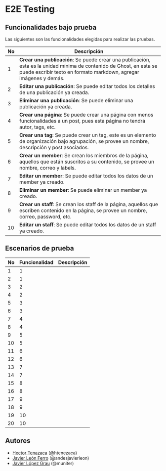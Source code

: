 # E2E Testing


## Funcionalidades bajo prueba

Las siguientes son las funcionalidades elegidas para realizar las pruebas.

| No | Descripción                                                                                                                                                                                |
| -- | ------------------------------------------------------------------------------------------------------------------------------------------------------------------------------------------ |
| 1  | **Crear una publicación**: Se puede crear una publicación, esta es la unidad mínima de contenido de Ghost, en esta se puede escribir texto en formato markdown, agregar imágenes y demás.  |
| 2  | **Editar una publicación**: Se puede editar todos los detalles de una publicación ya creada.                                                                                               |
| 3  | **Eliminar una publicación**: Se puede eliminar una publicación ya creada.                                                                                                                 |
| 4  | **Crear una página**: Se puede crear una página con menos funcionalidades a un post, pues esta página no tendrá autor, tags, etc.                                                          |
| 5  | **Crear una tag**: Se puede crear un tag, este es un elemento de organización bajo agrupación, se provee un nombre, descripción y post asociados.                                          |
| 6  | **Crear un member**: Se crean los miembros de la página, aquellos que están suscritos a su contenido, se provee un nombre, correo y labels.                                                |
| 7  | **Editar un member**: Se puede editar todos los datos de un member ya creado.                                                                                                              |
| 8  | **Eliminar un member**: Se puede eliminar un member ya creado.                                                                                                                             |
| 9  | **Crear un staff**: Se crean los staff de la página, aquellos que escriben contenido en la página, se provee un nombre, correo, password, etc.                                             |
| 10 | **Editar un staff**: Se puede editar todos los datos de un staff ya creado.                                                                                                                |

## Escenarios de prueba


| No | Funcionalidad | Descripción                                                                                                                                                                |
| -- | ------------- | -------------------------------------------------------------------------------------------------------------------------------------------------------------------------- |
| 1  | 1             |                                                                                                                                                                            |
| 2  | 1             |                                                                                                                                                                            |
| 3  | 2             |                                                                                                                                                                            |
| 4  | 2             |                                                                                                                                                                            |
| 5  | 3             |                                                                                                                                                                            |
| 6  | 3             |                                                                                                                                                                            |
| 7  | 4             |                                                                                                                                                                            |
| 8  | 4             |                                                                                                                                                                            |
| 9  | 5             |                                                                                                                                                                            |
| 10 | 5             |                                                                                                                                                                            |
| 11 | 6             |                                                                                                                                                                            |
| 12 | 6             |                                                                                                                                                                            |
| 13 | 7             |                                                                                                                                                                            |
| 14 | 7             |                                                                                                                                                                            |
| 15 | 8             |                                                                                                                                                                            |
| 16 | 8             |                                                                                                                                                                            |
| 17 | 9             |                                                                                                                                                                            |
| 18 | 9             |                                                                                                                                                                            |
| 19 | 10            |                                                                                                                                                                            |
| 20 | 10            |                                                                                                                                                                            |

## Autores

- [Hector Tenazaca](https://github.com/htenezaca) (@htenezaca)
- [Javier León Ferro](https://github.com/andesjavierleon) (@andesjavierleon)
- [Javier López Grau](https://github.com/muniter) (@muniter)
